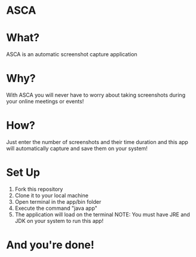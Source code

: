 # ASCA

# What?
ASCA is an automatic screenshot capture application 

# Why?
With ASCA you will never have to worry about taking screenshots during your online meetings or events! 

# How?
Just enter the number of screenshots and their time duration and this app will automatically capture and save them on your system!

# Set Up

1. Fork this repository
2. Clone it to your local machine
3. Open terminal in the app/bin folder
4. Execute the command "java app" 
6. The application will load on the terminal
NOTE: You must have JRE and JDK on your system to run this app!

# And you're done!
